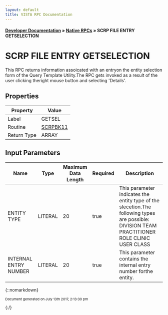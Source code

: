 ```yaml
---
layout: default
title: VISTA RPC Documentation
---
```


#### [Developer Documentation](../index) &#187; [Native RPCs](TableOfContents) &#187; SCRP FILE ENTRY GETSELECTION<br/>
# SCRP FILE ENTRY GETSELECTION

This RPC returns information assoicated with an entryon the entity selection form of the Query Template Utility.The RPC gets invoked as a result of the user clicking theright mouse button and selecting 'Details'.

## Properties

Property | Value
--- | ---
Label | GETSEL
Routine | [SCRPBK11](http://code.osehra.org/dox/Routine_SCRPBK11_source.html)
Return Type | ARRAY


## Input Parameters

Name | Type | Maximum Data Length | Required | Description
--- | --- | --- | --- | ---
ENTITY TYPE | LITERAL | 20 | true | This parameter indicates the entity type of the slecetion.The following types are possible:       DIVISION       TEAM       PRACTITIONER       ROLE       CLINIC       USER CLASS
INTERNAL ENTRY NUMBER | LITERAL | 20 | true | This parameter contains the internal entry number forthe entity.



{::nomarkdown} <br/><p style="font-size: 11px">Document generated on July 13th 2017, 2:13:30 pm</p>{:/}